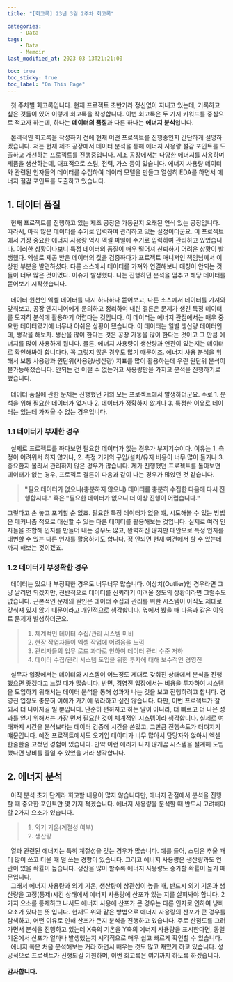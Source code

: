 ```yaml
---
title: "[회고록] 23년 3월 2주차 회고록"

categories:
    - Data
tags:
    - Data
    - Memoir
last_modified_at: 2023-03-13T21:21:00

toc: true
toc_sticky: true
toc_label: "On This Page"
---
```


&#160; 첫 주차별 회고록입니다. 현재 프로젝트 초반기라 정신없이 지내고 있는데, 기록하고 싶은 것들이 있어 이렇게 회고록을 작성합니다. 이번 회고록은 두 가지 키워드를 중심으로 적고자 하는데, 하나는 **데이터의 품질**과 다른 하나는 **에너지 분석**입니다.

&#160; 본격적인 회고록을 작성하기 전에 현재 어떤 프로젝트를 진행중인지 간단하게 설명하겠습니다. 저는 현재 제조 공장에서 데이터 분석을 통해 에너지 사용량 절감 포인트를 도출하고 개선하는 프로젝트를 진행중입니다. 제조 공장에서는 다양한 에너지를 사용하며 제품을 생산하는데, 대표적으로 스팀, 전력, 가스 등이 있습니다. 에너지 사용량 데이터와 관련된 인자들의 데이터를 수집하여 데이터 모델을 만들고 열심히 EDA를 하면서 에너지 절감 포인트를 도출하고 있습니다.

## 1. 데이터 품질
&#160; 현재 프로젝트를 진행하고 있는 제조 공장은 가동된지 오래된 연식 있는 공장입니다. 따라서, 아직 많은 데이터를 수기로 입력하여 관리하고 있는 실정이더군요. 이 프로젝트에서 가장 중요한 에너지 사용량 역시 엑셀 파일에 수기로 입력하여 관리하고 있었습니다. 이러한 상황이다보니 특정 데이터의 품질이 매우 떨어져 신뢰하기 어려운 상황이 발생했다. 엑셀로 제공 받은 데이터의 값을 검증하다가 프로젝트 매니저인 책임님꼐서 이상한 부분을 발견하셨다. 다른 소스에서 데이터를 가져와 연결해보니 매칭이 안되는 것들이 너무 많은 것이었다. 이슈가 발생했다. 나는 진행하던 분석을 멈추고 해당 데이터를 뜯어보기 시작했습니다. <br>
<br>
&#160; 데이터 원천인 엑셀 데이터를 다시 하나하나 뜯어보고, 다른 소스에서 데이터를 가져와 맞춰보고, 공장 엔지니어에게 문의하고 정리하여 내린 결론은 문제가 생긴 특정 데이터를 도저히 분석에 활용하기 어렵다는 것입니다. 이 데이터는 에너지 관점에서는 매우 중요한 데이터였기에 너무나 아쉬운 상황이 됐습니다. 이 데이터는 일별 생산량 데이터인데, 생각을 해보자. 생산을 많이 한다는 것은 공장 가동을 많이 한다는 것이고 그 만큼 에너지를 많이 사용하게 됩니다. 물론, 에너지 사용량이 생산량과 연관이 있는지는 데이터로 확인해봐야 합니다다. 꼭 그렇지 않은 경우도 많기 때문이죠. 에너지 사용 분석을 위해서 보통 사용량과 원단위(사용량/생산량) 지표를 많이 활용하는데 우린 원단위 분석이 불가능해졌습니다. 안되는 건 어쩔 수 없는거고 사용량만을 가지고 분석을 진행하기로 했습니다. <br><br>
&#160; 데이터 품질에 관한 문제는 진행했던 거의 모든 프로젝트에서 발생하더군요. 주로 1. 분석을 위해 필요한 데이터가 없거나 2. 데이터가 정확하지 않거나 3. 특정한 이유로 데이터는 있는데 가져올 수 없는 경우입니다.

### 1.1 데이터가 부재한 경우
&#160; 실제로 프로젝트를 하다보면 필요한 데이터가 없는 경우가 부지기수이다. 이유는 1. 측정이 어려워서 하지 않거나, 2. 측정 기기의 구입/설치/유지 비용이 너무 많이 들거나 3. 중요한지 몰라서 관리하지 않은 경우가 많습니다. 제가 진행했던 프로젝트를 돌아보면 데이터가 없는 경우, 프로젝트 결론이 다음과 같이 나는 경우가 많았던 것 같습니다.
> **"필요 데이터가 없으니(충분하지 않으니) 데이터를 충분히 수집한 다음에 다시 진행합시다." 혹은 "필요한 데이터가 없으니 더 이상 진행이 어렵습니다."**

그렇다고 손 놓고 포기할 순 없죠. 필요한 특정 데이터가 없을 떄, 시도해볼 수 있는 방법은 메커니즘 적으로 대신할 수 있는 다른 데이터를 활용해보는 것입니다. 실제로 여러 인자들을 조합해 인자를 만들어 내는 경우도 많고, 완벽하진 않지만 대안으로 특정 인자를 대변할 수 있는 다른 인자를 활용하기도 합니다. 정 안되면 현재 여건에서 할 수 있는데 까지 해보는 것이겠죠.

### 1.2 데이터가 부정확한 경우
&#160; 데이터는 있으나 부정확한 경우도 너무너무 많습니다. 이상치(Outlier)인 경우라면 그냥 날리면 되겠지만, 전반적으로 데이터를 신뢰하기 어려울 정도의 상황이라면 그럴수도 없습니다. 근본적인 문제의 원인은 데이터 수집과 관리를 위한 시스템이 아직도 제대로 갖춰져 있지 않기 때문이라고 개인적으로 생각합니다. 옆에서 봤을 때 다음과 같은 이유로 문제가 발생하더군요.
> 1. 체계적인 데이터 수집/관리 시스템 미비
> 2. 현장 작업자들이 엑셀 작업에 어려움을 느낌
> 3. 관리자들의 업무 로드 과다로 인하여 데이터 관리 수준 저하
> 4. 데이터 수집/관리 시스템 도입을 위한 투자에 대해 보수적인 경영진

&#160; 실무자 입장에서는 데이터와 시스템이 어느정도 제대로 갖춰진 상태에서 분석을 진행했으면 좋겠다고 느낄 때가 많습니다. 반면, 경영진 입장에서는 비용을 투자하여 시스템을 도입하기 위해서는 데이터 분석을 통해 성과가 나는 것을 보고 진행하려고 합니다. 경영진 입장도 충분히 이해가 가기에 뭐라하고 싶진 않습니다. 다만, 이번 프로젝트가 잘 되서 더 나아지길 빌 뿐입니다. 단순히 편하자고 하는 말이 아니라, 더 빠르고 더 나은 성과를 얻기 위해서는 가장 먼저 필요한 것이 체계적인 시스템이라 생각합니다. 실제로 여태까지 시간을 분석보다는 데이터 검증에 시간을 쏟았고, 그만큼 진행속도가 더뎌지기 떄문입니다. 예전 프로젝트에서도 오기입 데이터가 너무 많아서 담당자와 앉아서 엑셀 한줄한줄 고쳤던 경험이 있습니다. 만약 이런 에러가 나지 않게끔 시스템을 설계해 도입했다면 낭비를 줄일 수 있었을 거라 생각합니다.

## 2. 에너지 분석
&#160; 아직 분석 초기 단계라 회고할 내용이 많지 않습니다만, 에너지 관점에서 분석을 진행할 때 중요한 포인트만 몇 가지 적겠습니다. 에너지 사용량을 분석할 때 반드시 고려해야 할 2가지 요소가 있습니다. 
> 1. 외기 기온(계절성 여부)
> 2. 생산량

&#160; 열과 관련된 에너지는 특히 계절성을 갖는 경우가 많습니다. 예를 들어, 스팀은 추울 때 더 많이 쓰고 더울 때 덜 쓰는 경향이 있습니다. 그리고 에너지 사용량은 생산량과도 연관이 있을 확률이 높습니다. 생산을 많이 할수록 에너지 사용량도 증가할 확률이 높기 때문입니다.<br>
&#160; 그래서 에너지 사용량과 외기 기온, 생산량이 상관성이 높을 때, 반드시 외기 기온과 생산량을 고정(통제)시킨 상태에서 에너지 사용량에 산포가 있는 지를 살펴봐야 합니다. 2가지 요소를 통제하고 나서도 에너지 사용에 산포가 큰 경우는 다른 인자로 인하여 낭비 요소가 있다는 뜻 입니다. 현재도 위와 같은 방법으로 에너지 사용량의 산포가 큰 경우를 탐색하고, 어떤 이유로 인해 산포가 큰지 분석을 진행하고 있습니다. 주로 산점도를 그려가면서 분석을 진행하고 있는데 X축의 기온을 Y축의 에너지 사용량을 표시한다면, 동일 기온에서 산포가 얼마나 발생했는지 시각적으로 매우 쉽고 빠르게 확인할 수 있습니다. <br>
&#160; 에너지 쪽은 처음 분석해보는 거라 하면서 배우는 것도 많고 재밌게 하고 있습니다. 성공적으로 프로젝트가 진행되길 기원하며, 이번 회고록은 여기까지 하도록 하겠습니다. <br><br>
**감사합니다.**
